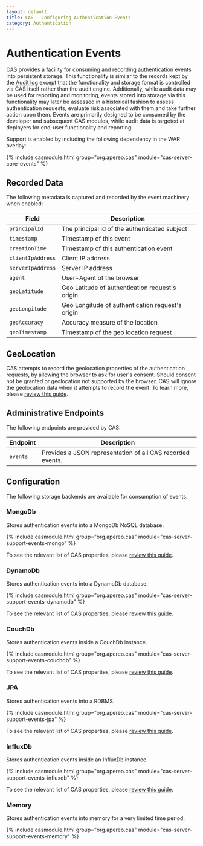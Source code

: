 ```yaml
---
layout: default
title: CAS - Configuring Authentication Events
category: Authentication
---
```


# Authentication Events

CAS provides a facility for consuming and recording authentication events into persistent storage. This functionality is similar to the records
kept by the [Audit log](Audits.html) except that the functionality and storage format is controlled via CAS itself rather than the audit engine.
Additionally, while audit data may be used for reporting and monitoring, events stored into storage via this functionality may later be assessed
in a historical fashion to assess authentication requests, evaluate risk associated with them and take further action upon them. Events are primarily
designed to be consumed by the developer and subsequent CAS modules, while audit data is targeted at deployers for end-user functionality and reporting.

Support is enabled by including the following dependency in the WAR overlay:

{% include casmodule.html group="org.apereo.cas" module="cas-server-core-events" %}

## Recorded Data

The following metadata is captured and recorded by the event machinery when enabled:

| Field                             | Description
|-----------------------------------|-----------------------------------------------------------------
| `principalId`                              | The principal id of the authenticated subject
| `timestamp`                                | Timestamp of this event
| `creationTime`                             | Timestamp of this authentication event
| `clientIpAddress`                          | Client IP address
| `serverIpAddress`                          | Server IP address
| `agent`                                    | User-Agent of the browser
| `geoLatitude`                              | Geo Latitude of authentication request's origin
| `geoLongitude`                             | Geo Longitude of authentication request's origin
| `geoAccuracy`                              | Accuracy measure of the location
| `geoTimestamp`                             | Timestamp of the geo location request

## GeoLocation

CAS attempts to record the geolocation properties of the authentication requests, by allowing the browser to ask for user's consent.
Should consent not be granted or geolocation not supported by the browser, CAS will ignore the geolocation data when it attempts to
record the event. To learn more, please [review this guide](GeoTracking-Authentication-Requests.html).

## Administrative Endpoints

The following endpoints are provided by CAS:
 
| Endpoint                 | Description
|--------------------------|------------------------------------------------
| `events`                 | Provides a JSON representation of all CAS recorded events.

## Configuration

The following storage backends are available for consumption of events.

### MongoDb

Stores authentication events into a MongoDb NoSQL database.

{% include casmodule.html group="org.apereo.cas" module="cas-server-support-events-mongo" %}

To see the relevant list of CAS properties, please [review this guide](../configuration/Configuration-Properties.html#mongodb-events).

### DynamoDb

Stores authentication events into a DynamoDb database.

{% include casmodule.html group="org.apereo.cas" module="cas-server-support-events-dynamodb" %}

To see the relevant list of CAS properties, please [review this guide](../configuration/Configuration-Properties.html#dynamodb-events).

### CouchDb

Stores authentication events inside a CouchDb instance.

{% include casmodule.html group="org.apereo.cas" module="cas-server-support-events-couchdb" %}

To see the relevant list of CAS properties, please [review this guide](../configuration/Configuration-Properties.html#couchdb-events).

### JPA

Stores authentication events into a RDBMS.

{% include casmodule.html group="org.apereo.cas" module="cas-server-support-events-jpa" %}

To see the relevant list of CAS properties, please [review this guide](../configuration/Configuration-Properties.html#database-events).

### InfluxDb

Stores authentication events inside an InfluxDb instance.

{% include casmodule.html group="org.apereo.cas" module="cas-server-support-events-influxdb" %}

To see the relevant list of CAS properties, please [review this guide](../configuration/Configuration-Properties.html#influxdb-events).

### Memory

Stores authentication events into memory for a very limited time period.

{% include casmodule.html group="org.apereo.cas" module="cas-server-support-events-memory" %}
